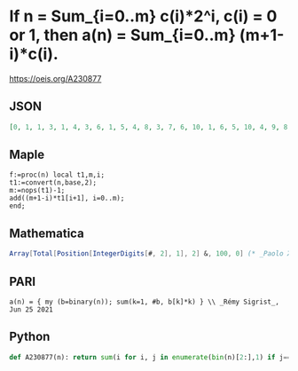 # If n \= Sum\_\{i\=0\.\.m\} c\(i\)\*2^i, c\(i\) \= 0 or 1, then a\(n\) \= Sum\_\{i\=0\.\.m\} \(m\+1\-i\)\*c\(i\)\.
https://oeis.org/A230877
## JSON
```JSON
[0, 1, 1, 3, 1, 4, 3, 6, 1, 5, 4, 8, 3, 7, 6, 10, 1, 6, 5, 10, 4, 9, 8, 13, 3, 8, 7, 12, 6, 11, 10, 15, 1, 7, 6, 12, 5, 11, 10, 16, 4, 10, 9, 15, 8, 14, 13, 19, 3, 9, 8, 14, 7, 13, 12, 18, 6, 12, 11, 17, 10, 16, 15, 21, 1, 8, 7, 14, 6, 13, 12, 19, 5, 12, 11, 18, 10, 17, 16, 23, 4, 11, 10, 17, 9, 16, 15, 22, 8, 15, 14]
```
## Maple
```Maple
f:=proc(n) local t1,m,i;
t1:=convert(n,base,2);
m:=nops(t1)-1;
add((m+1-i)*t1[i+1], i=0..m);
end;
```
## Mathematica
```Mathematica
Array[Total[Position[IntegerDigits[#, 2], 1], 2] &, 100, 0] (* _Paolo Xausa_, Mar 18 2024 *)
```
## PARI
```PARI
a(n) = { my (b=binary(n)); sum(k=1, #b, b[k]*k) } \\ _Rémy Sigrist_, Jun 25 2021
```
## Python
```Python
def A230877(n): return sum(i for i, j in enumerate(bin(n)[2:],1) if j=='1') # _Chai Wah Wu_, Jan 09 2023
```
